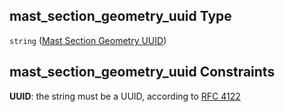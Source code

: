 ## mast\_section\_geometry\_uuid Type

`string` ([Mast Section Geometry UUID](iea43_wra_data_model-properties-measurement-location-measurement-location-properties-measurement-point-measurement-point-properties-mounting-arrangement-mounting-arrangement-properties-mast-section-geometry-uuid.md))

## mast\_section\_geometry\_uuid Constraints

**UUID**: the string must be a UUID, according to [RFC 4122](https://tools.ietf.org/html/rfc4122 "check the specification")
